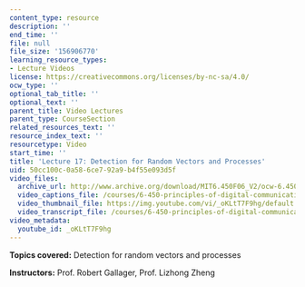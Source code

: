 ```yaml
---
content_type: resource
description: ''
end_time: ''
file: null
file_size: '156906770'
learning_resource_types:
- Lecture Videos
license: https://creativecommons.org/licenses/by-nc-sa/4.0/
ocw_type: ''
optional_tab_title: ''
optional_text: ''
parent_title: Video Lectures
parent_type: CourseSection
related_resources_text: ''
resource_index_text: ''
resourcetype: Video
start_time: ''
title: 'Lecture 17: Detection for Random Vectors and Processes'
uid: 50cc100c-0a58-6ce7-92a9-b4f55e093d5f
video_files:
  archive_url: http://www.archive.org/download/MIT6.450F06_V2/ocw-6.450-f06-2003-11-17_300k.mp4
  video_captions_file: /courses/6-450-principles-of-digital-communications-i-fall-2006/5649938da62d5dbfb3fdd43234c8131c_oKLtT7F9hg.vtt
  video_thumbnail_file: https://img.youtube.com/vi/_oKLtT7F9hg/default.jpg
  video_transcript_file: /courses/6-450-principles-of-digital-communications-i-fall-2006/53efd99dc2b6fefbc1e1fefb9ff846e9_oKLtT7F9hg.pdf
video_metadata:
  youtube_id: _oKLtT7F9hg
---
```


**Topics covered:** Detection for random vectors and processes

**Instructors:** Prof. Robert Gallager, Prof. Lizhong Zheng

